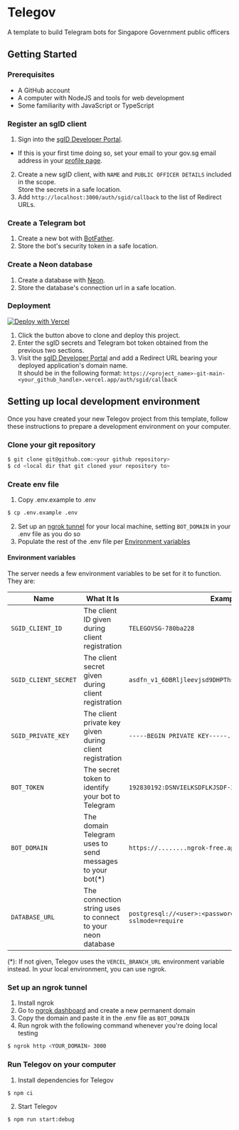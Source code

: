# Telegov

A template to build Telegram bots for Singapore Government public officers

## Getting Started

### Prerequisites

- A GitHub account
- A computer with NodeJS and tools for web development
- Some familiarity with JavaScript or TypeScript

### Register an sgID client

1. Sign into the [sgID Developer Portal](https://developer.id.gov.sg/dashboard/).

- If this is your first time doing so, set your email to your gov.sg email address
  in your [profile page](https://developer.id.gov.sg/profile).

2. Create a new sgID client, with `NAME` and `PUBLIC OFFICER DETAILS` included in the scope.  
   Store the secrets in a safe location.
3. Add `http://localhost:3000/auth/sgid/callback` to the list of Redirect URLs.

### Create a Telegram bot

1. Create a new bot with [BotFather](https://t.me/botfather).
2. Store the bot's security token in a safe location.

### Create a Neon database

1. Create a database with [Neon](https://console.neon.tech/app/projects).
2. Store the database's connection url in a safe location.

### Deployment

[![Deploy with Vercel](https://vercel.com/button)](https://vercel.com/new/clone?repository-url=https%3A%2F%2Fgithub.com%2Fopengovsg%2Ftelegovsg%2Ftree%2Fmaster&env=SGID_CLIENT_ID,SGID_CLIENT_SECRET,SGID_PRIVATE_KEY,BOT_TOKEN,POSTGRES_URL)

1. Click the button above to clone and deploy this project.
2. Enter the sgID secrets and Telegram bot token obtained from the previous two sections.
3. Visit the [sgID Developer Portal](https://developer.id.gov.sg/dashboard) and add a Redirect URL bearing
   your deployed application's domain name.  
   It should be in the following format: `https://<project_name>-git-main-<your_github_handle>.vercel.app/auth/sgid/callback`

## Setting up local development environment

Once you have created your new Telegov project from this template, follow these instructions
to prepare a development environment on your computer.

### Clone your git repository

```bash
$ git clone git@github.com:<your github repository>
$ cd <local dir that git cloned your repository to>
```

### Create env file

1. Copy .env.example to .env

```bash
$ cp .env.example .env
```

2. Set up an [ngrok tunnel](#set-up-an-ngrok-tunnel) for your local machine,
   setting `BOT_DOMAIN` in your .env file as you do so
3. Populate the rest of the .env file per [Environment variables](#environment-variables)

#### Environment variables

The server needs a few environment variables to be set for it to function. They are:

| Name                 | What It Is                                                  | Example                                                            |
| -------------------- | ----------------------------------------------------------- | ------------------------------------------------------------------ |
| `SGID_CLIENT_ID`     | The client ID given during client registration              | `TELEGOVSG-780ba228`                                               |
| `SGID_CLIENT_SECRET` | The client secret given during client registration          | `asdfn_v1_6DBRljleevjsd9DHPThsKDVDSenssCwW9zfA8W2ddf/T`            |
| `SGID_PRIVATE_KEY`   | The client private key given during client registration     | `-----BEGIN PRIVATE KEY-----...`                                   |
| `BOT_TOKEN`          | The secret token to identify your bot to Telegram           | `192830192:DSNVIELKSDFLKJSDF-3cslq`                                |
| `BOT_DOMAIN`         | The domain Telegram uses to send messages to your bot(\*)   | `https://........ngrok-free.app`                                   |
| `DATABASE_URL`       | The connection string uses to connect to your neon database | `postgresql://<user>:<password>@<host>/<database>?sslmode=require` |

(\*): If not given, Telegov uses the `VERCEL_BRANCH_URL` environment variable instead. In your local environment, you can use ngrok.

### Set up an ngrok tunnel

1. Install ngrok
2. Go to [ngrok dashboard](https://dashboard.ngrok.com/cloud-edge/domains) and create a new permanent domain
3. Copy the domain and paste it in the .env file as `BOT_DOMAIN`
4. Run ngrok with the following command whenever you're doing local testing

```bash
$ ngrok http <YOUR_DOMAIN> 3000
```

### Run Telegov on your computer

1. Install dependencies for Telegov

```bash
$ npm ci
```

2. Start Telegov

```bash
$ npm run start:debug
```
